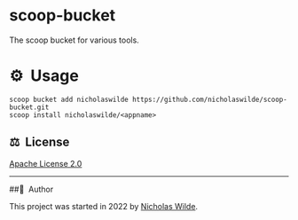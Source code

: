 # scoop-bucket
The scoop bucket for various tools.

# :gear:&nbsp; Usage

```
scoop bucket add nicholaswilde https://github.com/nicholaswilde/scoop-bucket.git
scoop install nicholaswilde/<appname>
```

## :balance_scale:​&nbsp;​ License

​[​Apache License 2.0](../LICENSE)

---

##​:pencil:​&nbsp;​ Author

​This project was started in 2022 by [​Nicholas Wilde​](https://github.com/nicholaswilde/).
